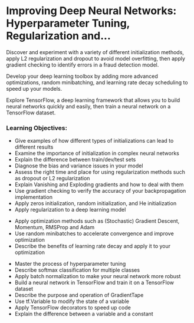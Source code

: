 # Improving Deep Neural Networks: Hyperparameter Tuning, Regularization and...

Discover and experiment with a variety of different initialization methods, apply L2 regularization and dropout to avoid 
model overfitting, then apply gradient checking to identify errors in a fraud detection model.

Develop your deep learning toolbox by adding more advanced optimizations, random minibatching, and learning rate decay 
scheduling to speed up your models.

Explore TensorFlow, a deep learning framework that allows you to build neural networks quickly and easily, then train a 
neural network on a TensorFlow dataset.

### Learning Objectives:
- Give examples of how different types of initializations can lead to different results
- Examine the importance of initialization in complex neural networks
- Explain the difference between train/dev/test sets
- Diagnose the bias and variance issues in your model
- Assess the right time and place for using regularization methods such as dropout or L2 regularization
- Explain Vanishing and Exploding gradients and how to deal with them
- Use gradient checking to verify the accuracy of your backpropagation implementation
- Apply zeros initialization, random initialization, and He initialization
- Apply regularization to a deep learning model
+ Apply optimization methods such as (Stochastic) Gradient Descent, Momentum, RMSProp and Adam
+ Use random minibatches to accelerate convergence and improve optimization
+ Describe the benefits of learning rate decay and apply it to your optimization
- Master the process of hyperparameter tuning
- Describe softmax classification for multiple classes
- Apply batch normalization to make your neural network more robust
- Build a neural network in TensorFlow and train it on a TensorFlow dataset
- Describe the purpose and operation of GradientTape
- Use tf.Variable to modify the state of a variable
- Apply TensorFlow decorators to speed up code
- Explain the difference between a variable and a constant